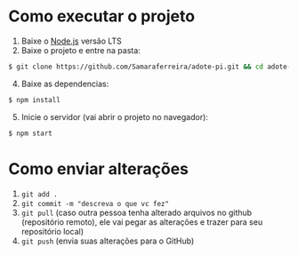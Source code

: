 <h1>Como executar o projeto</h1>


1. Baixe o [Node.js](https://nodejs.org/en/) versão LTS
2. Baixe o projeto e entre na pasta: 
```bash 
$ git clone https://github.com/Samaraferreira/adote-pi.git && cd adote-pi
```
4. Baixe as dependencias: 
```bash 
$ npm install
```
5. Inicie o servidor (vai abrir o projeto no navegador):
```bash 
$ npm start
```

<h1>Como enviar alterações</h1>

1. `git add .`
2. `git commit -m "descreva o que vc fez"`
3. `git pull` (caso outra pessoa tenha alterado arquivos no github (repositório remoto), ele vai pegar as alterações e trazer para seu repositório local)
4. `git push` (envia suas alterações para o GitHub)
